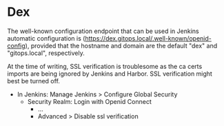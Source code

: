 # Dex

The well-known configuration endpoint that can be used in Jenkins automatic
configuration is (https://dex.gitops.local/.well-known/openid-config),
provided that the hostname and domain are the default "dex" and "gitops.local",
respectively.

At the time of writing, SSL verification is troublesome as the ca certs imports
are being ignored by Jenkins and Harbor. SSL verification might best be turned
off.

- In Jenkins: Manage Jenkins > Configure Global Security
  - Security Realm: Login with Openid Connect
    - ...
    - Advanced > Disable ssl verification
